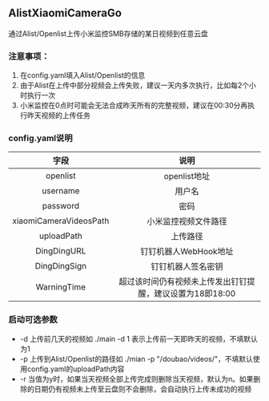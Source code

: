 ## AlistXiaomiCameraGo
通过Alist/Openlist上传小米监控SMB存储的某日视频到任意云盘

### 注意事项：
1. 在config.yaml填入Alist/Openlist的信息
2. 由于Alist在上传中部分视频会上传失败，建议一天内多次执行，比如每2个小时执行一次
3. 小米监控在0点时可能会无法合成昨天所有的完整视频，建议在00:30分再执行昨天视频的上传任务

### config.yaml说明
|           字段           |                说明                |
|:----------------------:|:--------------------------------:|
|        openlist        |            openlist地址            |
|        username        |               用户名                |
|        password        |                密码                |
| xiaomiCameraVideosPath |            小米监控视频文件路径            |
|       uploadPath       |               上传路径               |
|      DingDingURL       |          钉钉机器人WebHook地址          |
|      DingDingSign      |            钉钉机器人签名密钥             |
|      WarningTime       | 超过该时间仍有视频未上传发出钉钉提醒，建议设置为18即18:00 |

### 启动可选参数
* -d 上传前几天的视频如 ./main -d 1 表示上传前一天即昨天的视频，不填默认为1
* -p 上传到Alist/Openlist的路径如 ./mian -p "/doubao/videos/"，不填默认使用config.yaml的uploadPath内容
* -r 当值为y时，如果当天视频全部上传完成则删除当天视频，默认为n。如果删除的日期仍有视频未上传至云盘则不会删除，会自动执行上传未成功的视频